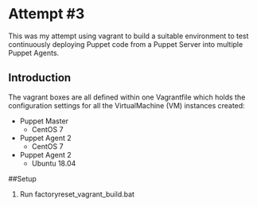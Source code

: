 # Attempt #3
This was my attempt using vagrant to build a suitable environment to test
continuously deploying Puppet code from a Puppet Server into multiple 
Puppet Agents.

## Introduction
The vagrant boxes are all defined within one Vagrantfile which holds the 
configuration settings for all the VirtualMachine (VM) instances created:
- Puppet Master
    - CentOS 7
- Puppet Agent 2
    - CentOS 7
- Puppet Agent 2
    - Ubuntu 18.04

##Setup
1. Run factoryreset_vagrant_build.bat

